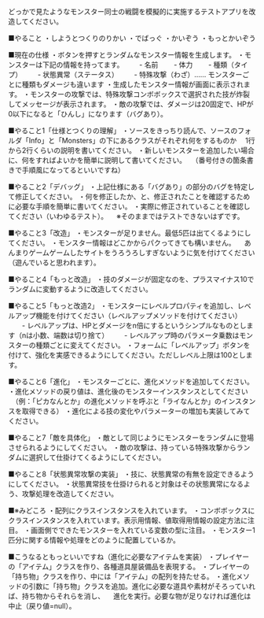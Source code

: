 どっかで見たようなモンスター同士の戦闘を模擬的に実施するテストアプリを改造してください。

■やること
・しようとつくりのりかい
・でばっぐ
・かいぞう
・もっとかいぞう

■現在の仕様
・ボタンを押すとランダムなモンスター情報を生成します。
・モンスターは下記の情報を持ってます。
　　- 名前
　　- 体力
　　- 種類（タイプ）
　　- 状態異常（ステータス）
　　- 特殊攻撃（わざ）…… モンスターごとに種類もダメージも違います
・生成したモンスター情報が画面に表示されます。
・モンスターの攻撃では、特殊攻撃コンボボックスで選択された技が炸裂してメッセージが表示されます。
・敵の攻撃では、ダメージは20固定で、HPが0以下になると「ひんし」になります（バグあり）。

■やること1「仕様とつくりの理解」
・ソースをきっちり読んで、ソースのフォルダ「Info」と「Monsters」の下にあるクラスがそれぞれ何をするものか
　1行から2行くらいの説明を書いてください。
・新しいモンスターを追加したい場合に、何をすればよいかを簡単に説明して書いてください。
　（番号付きの箇条書きで手順風になってるといいですね）

■やること2「デバッグ」
・上記仕様にある「バグあり」の部分のバグを特定して修正してください。
・何を修正したか、と、修正されたことを確認するために必要な手順を簡単に書いてください。
・実際に修正されていることを確認してください（いわゆるテスト）。
　※そのままではテストできないはずです。

■やること3「改造」
・モンスターが足りません。最低5匹は出てくるようにしてください。
・モンスター情報はどこかからパクってきても構いません。
　あんまりゲームゲームしたサイトをうろうろしすぎないように気を付けてください（遊んでいると思われます）。

■やること4「もっと改造」
・技のダメージが固定なのを、プラスマイナス10でランダムに変動するように改造してください。

■やること5「もっと改造2」
・モンスターにレベルプロパティを追加し、レベルアップ機能を付けてください（レベルアップメソッドを付けてください）
　　- レベルアップは、HPとダメージをn倍にするというシンプルなものとします（nは小数、端数は切り捨て）
　　- レベルアップ時のパラメータ乗数はモンスターの種類ごとに変えてください。
・フォームに「レベルアップ」ボタンを付けて、強化を実感できるようにしてください。ただしレベル上限は100とします。

■やること6「進化」
・モンスターごとに、進化メソッドを追加してください。
・進化メソッドの戻り値は、進化後のモンスターインスタンスとしてください
　（例：「ピカなんとか」の進化メソッドを呼ぶと「ライなんとか」のインスタンスを取得できる）
・進化による技の変化やパラメーターの増加も実装してみてください。

■やること7「敵を具体化」
・敵として同じようにモンスターをランダムに登場させられるようにしてください。
・敵の攻撃は、持っている特殊攻撃からランダムに選択して仕掛けてくるようにしてください。

■やること8「状態異常攻撃の実装」
・技に、状態異常の有無を設定できるようにしてください。
・状態異常技を仕掛けられると対象はその状態異常になるよう、攻撃処理を改造してください。



■※みどころ
・配列にクラスインスタンスを入れています。
・コンボボックスにクラスインスタンスを入れています。表示用情報、値取得用情報の設定方法に注目。
・画面側でできたモンスターを入れている変数の型に注目。
・モンスター1匹分に関する情報や処理をどのように配置しているか。

■こうなるともっといいですね（進化に必要なアイテムを実装）
・プレイヤーの「アイテム」クラスを作り、各種道具屋装備品を表現する。
・プレイヤーの「持ち物」クラスを作り、中には「アイテム」の配列を持たせる。
・進化メソッドの引数に「持ち物」クラスを追加。進化に必要な道具や素材がそろっていれば、持ち物からそれらを消し、
　進化を実行。必要な物が足りなければ進化は中止（戻り値=null）。
